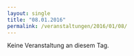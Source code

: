```yaml
---
layout: single
title: "08.01.2016"
permalink: /veranstaltungen/2016/01/08/
---
```


Keine Veranstaltung an diesem Tag.

